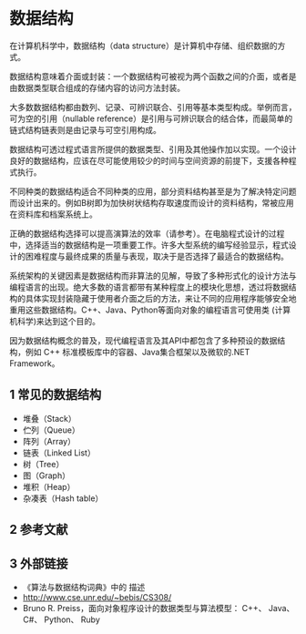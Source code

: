 # 数据结构



在计算机科学中，数据结构（data structure）是计算机中存储、组织数据的方式。

数据结构意味着介面或封装：一个数据结构可被视为两个函数之间的介面，或者是由数据类型联合组成的存储内容的访问方法封装。

大多数数据结构都由数列、记录、可辨识联合、引用等基本类型构成。举例而言，可为空的引用（nullable reference）是引用与可辨识联合的结合体，而最简单的链式结构链表则是由记录与可空引用构成。

数据结构可透过程式语言所提供的数据类型、引用及其他操作加以实现。一个设计良好的数据结构，应该在尽可能使用较少的时间与空间资源的前提下，支援各种程式执行。

不同种类的数据结构适合不同种类的应用，部分资料结构甚至是为了解决特定问题而设计出来的。例如B树即为加快树状结构存取速度而设计的资料结构，常被应用在资料库和档案系统上。

正确的数据结构选择可以提高演算法的效率（请参考）。在电脑程式设计的过程中，选择适当的数据结构是一项重要工作。许多大型系统的编写经验显示，程式设计的困难程度与最终成果的质量与表现，取决于是否选择了最适合的数据结构。

系统架构的关键因素是数据结构而非算法的见解，导致了多种形式化的设计方法与编程语言的出现。绝大多数的语言都带有某种程度上的模块化思想，透过将数据结构的具体实现封装隐藏于使用者介面之后的方法，来让不同的应用程序能够安全地重用这些数据结构。C++、Java、Python等面向对象的编程语言可使用类 (计算机科学)来达到这个目的。

因为数据结构概念的普及，现代编程语言及其API中都包含了多种预设的数据结构，例如 C++ 标准模板库中的容器、Java集合框架以及微软的.NET Framework。



## 1 常见的数据结构

* 堆叠（Stack）
* 伫列（Queue）
* 阵列（Array）
* 链表（Linked List）
* 树（Tree）
* 图（Graph）
* 堆积（Heap）
* 杂凑表（Hash table）



## 2 参考文献



## 3 外部链接

* 《算法与数据结构词典》中的 描述
* http://www.cse.unr.edu/~bebis/CS308/
* Bruno R. Preiss，面向对象程序设计的数据类型与算法模型： C++、 Java、 C#、 Python、 Ruby



